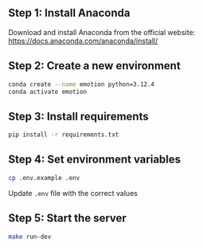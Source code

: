 ## Step 1: Install Anaconda

Download and install Anaconda from the official website: <https://docs.anaconda.com/anaconda/install/>

## Step 2: Create a new environment

```bash
conda create --name emotion python=3.12.4
conda activate emotion
```

## Step 3: Install requirements

```bash
pip install -r requirements.txt
```

## Step 4: Set environment variables

```bash
cp .env.example .env
```

Update `.env` file with the correct values

## Step 5: Start the server
```bash
make run-dev
```
